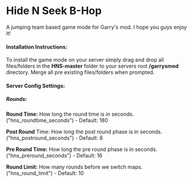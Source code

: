 # Hide N Seek B-Hop
A jumping team based game mode for Garry's mod. I hope you guys enjoy it!

#### Installation Instructions:
To install the game mode on your server simply drag and drop all files/folders in the __HNS-master__ folder to your servers root __/garrysmod__ directory. 
Merge all pre existing files/folders when prompted. 


#### Server Config Settings:
##### Rounds:


__Round Time:__ How long the round time is in seconds.  
("hns_roundtime_seconds") - Default: 180 

__Post Round__ Time: How long the post round phase is in seconds.  
("hns_postround_seconds") - Default: 8

__Pre Round Time:__ How long the pre round phase is in seconds.  
("hns_preround_seconds") - Default: 16

__Round Limit:__ How many rounds before we switch maps.  
("hns_round_limit") - Default: 10


